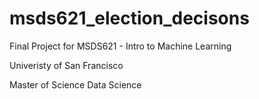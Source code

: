# msds621_election_decisons
Final Project for MSDS621 - Intro to Machine Learning

Univeristy of San Francisco

Master of Science Data Science

